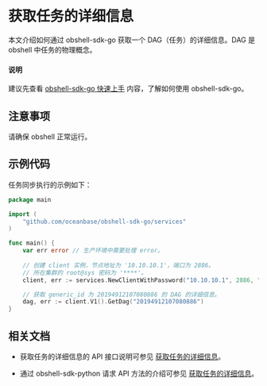 # 获取任务的详细信息

本文介绍如何通过 obshell-sdk-go 获取一个 DAG（任务）的详细信息。DAG 是 obshell 中任务的物理概念。

<main id="notice" type='explain'>
  <h4>说明</h4>
  <p>建议先查看 <a href='100.quickstart-of-go.md'>obshell-sdk-go 快速上手</a> 内容，了解如何使用 obshell-sdk-go。</p>
</main>

## 注意事项

请确保 obshell 正常运行。

## 示例代码

任务同步执行的示例如下：

```go
package main

import (
    "github.com/oceanbase/obshell-sdk-go/services"
)

func main() {
    var err error // 生产环境中需要处理 error。
    
    // 创建 client 实例，节点地址为 '10.10.10.1'，端口为 2886。
    // 所在集群的 root@sys 密码为 '****'。
    client, err := services.NewClientWithPassword("10.10.10.1", 2886, "***")

    // 获取 generic_id 为 20194912107080886 的 DAG 的详细信息。
    dag, err := client.V1().GetDag("20194912107080886")
}
```

## 相关文档

* 获取任务的详细信息的 API 接口说明可参见 [获取任务的详细信息](../../400.obshell-api-reference/2000.get-dag-detail.md)。

* 通过 obshell-sdk-python 请求 API 方法的介绍可参见 [获取任务的详细信息](../100.python/2000.get-dag-detail-of-python.md)。
